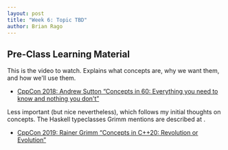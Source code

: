 ```yaml
---
layout: post
title: "Week 6: Topic TBD"
author: Brian Rago
---
```


## Pre-Class Learning Material

This is the video to watch.
Explains what concepts are, why we want them, and how we'll use them. 
* [CppCon 2018: Andrew Sutton “Concepts in 60: Everything you need to know and nothing you don't”](https://youtu.be/ZeU6OPaGxwM)

Less important (but nice nevertheless), which follows my initial thoughts on concepts.
The Haskell typeclasses Grimm mentions are described at [](http://learnyouahaskell.com/types-and-typeclasses).
* [CppCon 2019: Rainer Grimm “Concepts in C++20: Revolution or Evolution”](https://youtu.be/BXBnAmqZvpo)
